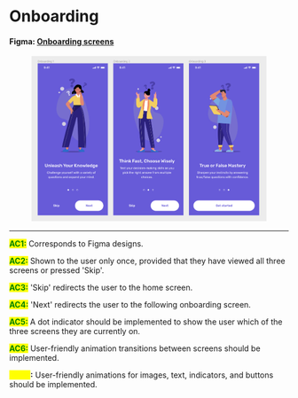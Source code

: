 # Onboarding

#### Figma: [Onboarding screens](https://www.figma.com/file/iI2ctMyZwWFNMbFcYsbk9q/Mindplex?type=design\&node-id=0-460\&mode=design\&t=27bRTu2XvkRIwMDj-4)

<figure><img src="../.gitbook/assets/image.png" alt=""><figcaption></figcaption></figure>

***

<mark style="color:green;">**AC1:**</mark> Corresponds to Figma designs.

<mark style="color:green;">**AC2:**</mark> Shown to the user only once, provided that they have viewed all three screens or pressed 'Skip'.

<mark style="color:green;">**AC3:**</mark> 'Skip' redirects the user to the home screen.

<mark style="color:green;">**AC4:**</mark> 'Next' redirects the user to the following onboarding screen.

<mark style="color:green;">**AC5:**</mark> A dot indicator should be implemented to show the user which of the three screens they are currently on.

<mark style="color:green;">**AC6:**</mark> User-friendly animation transitions between screens should be implemented.

<mark style="color:yellow;">**OAC7**</mark>**:** User-friendly animations for images, text, indicators, and buttons should be implemented.
